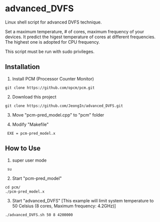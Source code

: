 # advanced_DVFS

Linux shell script for advanced DVFS technique.

Set a maximum temperature, # of cores, maximum frequency of your devices. It predict the higest temperature of cores at different frequencies. The highest one is adopted for CPU frequency.

This script must be run with sudo privileges.

## Installation
1. Install PCM (Processor Counter Monitor)
<pre><code>git clone https://github.com/opcm/pcm.git </code></pre>

2. Download this project
<pre><code>git clone https://github.com/JeongIn/advanced_DVFS.git </code></pre>

3. Move "pcm-pred_model.cpp" to "pcm" folder

4. Modify "Makefile"
<pre><code> EXE = pcm-pred_model.x </code></pre>


## How to Use
1. super user mode
<pre><code> su </code></pre>

2. Start "pcm-pred_model"
<pre><code>cd pcm/
./pcm-pred_model.x </code></pre>

3. Start "advanced_DVFS" [This example will limit system temperature to 50 Celsius (8 cores, Maximum frequency: 4.2GHz)]
<pre><code>./advanced_DVFS.sh 50 8 4200000 </code></pre> 
